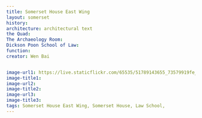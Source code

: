 ```yaml
---
title: Somerset House East Wing
layout: somerset
history: 
architecture: architectural text
the Quad: 
The Archaeology Room:
Dickson Poon School of Law: 
function: 
creator: Wen Bai


image-url1: https://live.staticflickr.com/65535/51789143655_73579919fe_h.jpg
image-title1:
image-url2:
image-title2:
image-url3:
image-title3:
tags: Somerset House East Wing, Somerset House, Law School,
---
```




